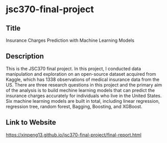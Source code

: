 # jsc370-final-project

## Title
Insurance Charges Prediction with Machine Learning Models

## Description

This is the JSC370 final project. In this project, I conducted data manipulation and exploration on an open-source dataset acquired from Kaggle, which has 1338 observations of medical insurance data from the US. There are three research questions in this project and the primary aim of the analysis is to build mechine learning models that can predict the insurance charges accurately for individuals who live in the United States. Six machine learning models are built in total, including linear regression, regression tree, random forest, Bagging, Boosting, and XGBoost.

## Link to Website

https://xinpeng13.github.io/jsc370-final-project/final-report.html
